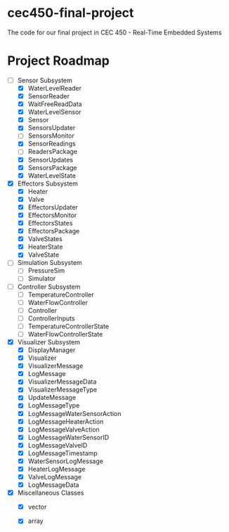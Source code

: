 # cec450-final-project
The code for our final project in CEC 450 - Real-Time Embedded Systems

# Project Roadmap
- [ ] Sensor Subsystem
    - [x] WaterLevelReader
    - [x] SensorReader
    - [x] WaitFreeReadData
    - [x] WaterLevelSensor
    - [x] Sensor
    - [x] SensorsUpdater
    - [ ] SensorsMonitor
    - [x] SensorReadings
    - [ ] ReadersPackage
    - [x] SensorUpdates
    - [x] SensorsPackage
    - [x] WaterLevelState
- [x] Effectors Subsystem
    - [x] Heater
    - [x] Valve
    - [x] EffectorsUpdater
    - [x] EffectorsMonitor
    - [x] EffectorsStates
    - [x] EffectorsPackage
    - [x] ValveStates
    - [x] HeaterState
    - [x] ValveState
- [ ] Simulation Subsystem
    - [ ] PressureSim
    - [ ] Simulator
- [ ] Controller Subsystem
    - [ ] TemperatureController
    - [ ] WaterFlowController
    - [ ] Controller
    - [ ] ControllerInputs
    - [ ] TemperatureControllerState
    - [ ] WaterFlowControllerState
- [x] Visualizer Subsystem
    - [x] DisplayManager
    - [x] Visualizer
    - [x] VisualizerMessage
    - [x] LogMessage
    - [x] VisualizerMessageData
    - [x] VisualizerMessageType
    - [x] UpdateMessage
    - [x] LogMessageType
    - [x] LogMessageWaterSensorAction
    - [x] LogMessageHeaterAction
    - [x] LogMessageValveAction
    - [x] LogMessageWaterSensorID
    - [x] LogMessageValveID
    - [x] LogMessageTimestamp
    - [x] WaterSensorLogMessage
    - [x] HeaterLogMessage
    - [x] ValveLogMessage
    - [x] LogMessageData
- [x] Miscellaneous Classes
    - [x] vector
    - [x] array


